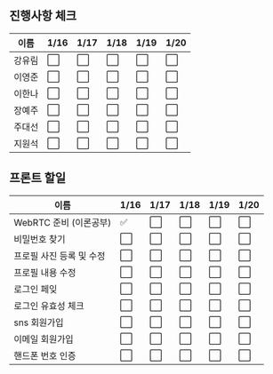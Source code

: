 ## 진행사항 체크

| 이름 | 1/16 | 1/17 | 1/18 | 1/19 | 1/20 |
| --- | --- | --- | --- | --- | --- |
| 강유림 | ⬜ | ⬜ | ⬜ | ⬜ | ⬜ |
| 이영준 | ⬜ | ⬜ | ⬜ | ⬜ | ⬜ |
| 이한나 | ⬜ | ⬜ | ⬜ | ⬜ | ⬜ |
| 장예주 | ⬜ | ⬜ | ⬜ | ⬜ | ⬜ |
| 주대선 | ⬜ | ⬜ | ⬜ | ⬜ | ⬜ |
| 지원석 | ⬜ | ⬜ | ⬜ | ⬜ | ⬜ |

## 프론트 할일
| 이름 | 1/16 | 1/17 | 1/18 | 1/19 | 1/20 |
| --- | --- | --- | --- | --- | --- |
| WebRTC 준비 (이론공부) | ✅ | ⬜ | ⬜ | ⬜ | ⬜ |
| 비밀번호 찾기 | ⬜ | ⬜ | ⬜ | ⬜ | ⬜ |
| 프로필 사진 등록 및 수정 | ⬜ | ⬜ | ⬜ | ⬜ | ⬜ |
| 프로필 내용 수정 | ⬜ | ⬜ | ⬜ | ⬜ | ⬜ |
| 로그인 페잊 | ⬜ | ⬜ | ⬜ | ⬜ | ⬜ |
| 로그인 유효성 체크 | ⬜ | ⬜ | ⬜ | ⬜ | ⬜ |
| sns 회원가입 | ⬜ | ⬜ | ⬜ | ⬜ | ⬜ |
| 이메일 회원가입 | ⬜ | ⬜ | ⬜ | ⬜ | ⬜ |
| 핸드폰 번호 인증 | ⬜ | ⬜ | ⬜ | ⬜ | ⬜ |
